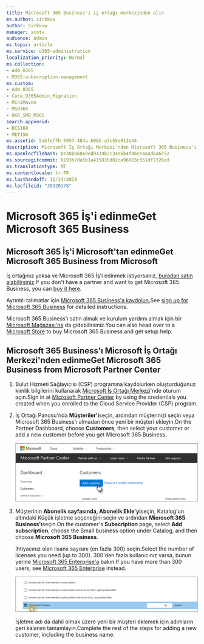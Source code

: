 ```yaml
---
title: Microsoft 365 Business'ı iş ortağı merkezinden alın
ms.author: sirkkuw
author: Sirkkuw
manager: scotv
audience: Admin
ms.topic: article
ms.service: o365-administration
localization_priority: Normal
ms.collection:
- Adm_O365
- M365-subscription-management
ms.custom:
- Adm_O365
- Core_O365Admin_Migration
- MiniMaven
- MSB365
- OKR_SMB_M365
search.appverid:
- BCS160
- MET150
ms.assetid: 5abfef7b-5957-484a-b06b-a7c55e013e44
description: Microsoft İş Ortağı Merkezi'nden Microsoft 365 Business'ı nasıl satın alabildiğini öğrenin.
ms.openlocfilehash: be38ba6869ed9419b2c34e6b4f86ce4aad6a6c52
ms.sourcegitcommit: 8193b7da5b1a415835d02ca96883c351df7326ed
ms.translationtype: MT
ms.contentlocale: tr-TR
ms.lasthandoff: 11/14/2019
ms.locfileid: "38320178"
---
```

# <a name="get-microsoft-365-business"></a><span data-ttu-id="58dc2-103">Microsoft 365 İş'i edinme</span><span class="sxs-lookup"><span data-stu-id="58dc2-103">Get Microsoft 365 Business</span></span>

## <a name="get-microsoft-365-business-from-microsoft"></a><span data-ttu-id="58dc2-104">Microsoft 365 İş'i Microsoft'tan edinme</span><span class="sxs-lookup"><span data-stu-id="58dc2-104">Get Microsoft 365 Business from Microsoft</span></span>

<span data-ttu-id="58dc2-105">İş ortağınız yoksa ve Microsoft 365 İş'i edinmek istiyorsanız, [buradan satın alabilirsiniz](https://www.microsoft.com/en-US/microsoft-365/business).</span><span class="sxs-lookup"><span data-stu-id="58dc2-105">If you don't have a partner and want to get Microsoft 365 Business, you can [buy it here](https://www.microsoft.com/en-US/microsoft-365/business).</span></span>

<span data-ttu-id="58dc2-106">Ayrıntılı talimatlar için [Microsoft 365 Business'a kaydolun.](sign-up.md)</span><span class="sxs-lookup"><span data-stu-id="58dc2-106">See [sign up for Microsoft 365 Business](sign-up.md) for detailed instructions.</span></span>

<span data-ttu-id="58dc2-107">Microsoft 365 Business'ı satın almak ve kurulum yardımı almak için bir [Microsoft Mağazası'na](https://www.microsoft.com/en-us/store/locations/find-a-store?icid=en_US_Store_UH_FAS) da gidebilirsiniz.</span><span class="sxs-lookup"><span data-stu-id="58dc2-107">You can also head over to a [Microsoft Store](https://www.microsoft.com/en-us/store/locations/find-a-store?icid=en_US_Store_UH_FAS) to buy Microsoft 365 Business and get setup help.</span></span>
  
## <a name="get-microsoft-365-business-from-microsoft-partner-center"></a><span data-ttu-id="58dc2-108">Microsoft 365 Business'ı Microsoft İş Ortağı Merkezi'nden edinme</span><span class="sxs-lookup"><span data-stu-id="58dc2-108">Get Microsoft 365 Business from Microsoft Partner Center</span></span>

1. <span data-ttu-id="58dc2-109">Bulut Hizmeti Sağlayıcısı (CSP) programına kaydolurken oluşturduğunuz kimlik bilgilerini kullanarak [Microsoft İş Ortağı Merkezi](https://go.microsoft.com/fwlink/p/?linkid=849910)'nde oturum açın.</span><span class="sxs-lookup"><span data-stu-id="58dc2-109">Sign in at [Microsoft Partner Center](https://go.microsoft.com/fwlink/p/?linkid=849910) by using the credentials you created when you enrolled to the Cloud Service Provider (CSP) program.</span></span> 
    
2. <span data-ttu-id="58dc2-110">İş Ortağı Panosu'nda **Müşteriler'i**seçin, ardından müşterinizi seçin veya Microsoft 365 Business'ı almadan önce yeni bir müşteri ekleyin.</span><span class="sxs-lookup"><span data-stu-id="58dc2-110">On the Partner Dashboard, choose **Customers**, then select your customer or add a new customer before you get Microsoft 365 Business.</span></span>
    
    ![Microsoft İş Ortağı merkezinde bir müşteri ekleyin.](media/ec807d07-bbd2-411f-8fe1-c644cf9a3882.png)
  
3. <span data-ttu-id="58dc2-112">Müşterinin **Abonelik** **sayfasında, Abonelik Ekle'yi**seçin, Katalog'un altındaki Küçük işletme seçeneğini seçin ve ardından **Microsoft 365 Business'ı**seçin.</span><span class="sxs-lookup"><span data-stu-id="58dc2-112">On the customer's **Subscription** page, select **Add subscription**, choose the Small business option under Catalog, and then choose **Microsoft 365 Business**.</span></span>
    
    <span data-ttu-id="58dc2-113">İhtiyacınız olan lisans sayısını (en fazla 300) seçin.</span><span class="sxs-lookup"><span data-stu-id="58dc2-113">Select the number of licenses you need (up to 300).</span></span> <span data-ttu-id="58dc2-114">300'den fazla kullanıcınız varsa, bunun yerine [Microsoft 365 Enterprise'a](https://go.microsoft.com/fwlink/p/?linkid=862316) bakın.</span><span class="sxs-lookup"><span data-stu-id="58dc2-114">If you have more than 300 users, see [Microsoft 365 Enterprise](https://go.microsoft.com/fwlink/p/?linkid=862316) instead.</span></span> 
    
    ![Yeni abonelik sayfasında küçük işletmeleri seçin.](media/52d99e89-2175-4974-84bb-dd626048541b.png)
  
    <span data-ttu-id="58dc2-116">İşletme adı da dahil olmak üzere yeni bir müşteri eklemek için adımların geri kalanını tamamlayın.</span><span class="sxs-lookup"><span data-stu-id="58dc2-116">Complete the rest of the steps for adding a new customer, including the business name.</span></span>
    


